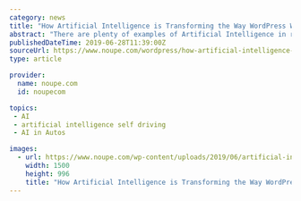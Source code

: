 ```yaml
---
category: news
title: "How Artificial Intelligence is Transforming the Way WordPress Works"
abstract: "There are plenty of examples of Artificial Intelligence in real life, ranging from self-driving cars to self-service kiosks to smart home devices to chatbots – which are a perfect modern day example of AI. Additionally, a number of websites and ..."
publishedDateTime: 2019-06-28T11:39:00Z
sourceUrl: https://www.noupe.com/wordpress/how-artificial-intelligence-is-transforming-the-way-wordpress-works.html
type: article

provider:
  name: noupe.com
  id: noupecom

topics:
 - AI
 - artificial intelligence self driving
 - AI in Autos

images:
  - url: https://www.noupe.com/wp-content/uploads/2019/06/artificial-intelligence-blur-close-up-546819.jpg
    width: 1500
    height: 996
    title: "How Artificial Intelligence is Transforming the Way WordPress Works"
---
```

